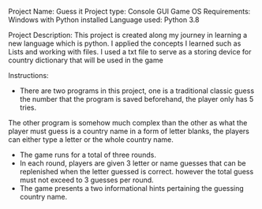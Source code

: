 Project Name: Guess it
Project type: Console GUI Game
OS Requirements: Windows with Python installed
Language used: Python 3.8

Project Description:
	This project is created along my journey in learning a new language which is python. I applied the concepts I learned such as Lists and working with files.
I used a txt file to serve as a storing device for country dictionary that will be used in the game
	
Instructions:
- There are two programs in this project, one is a traditional classic guess the number that the program is saved beforehand, the player only has 5 tries.


The other program is somehow much complex than the other as what the player must guess is a country name in a form of letter blanks, the players can either type a letter or the whole country name.
- The game runs for a total of three rounds.
- In each round, players are given 3 letter or name guesses that can be replenished when the letter guessed is correct. however the total guess must not exceed to 3 guesses per round.
- The game presents a two informational hints pertaining the guessing country name.